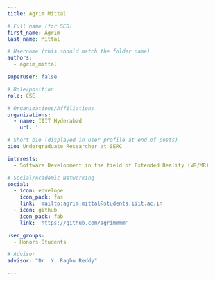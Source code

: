 ```yaml
---
title: Agrim Mittal

# Full name (for SEO)
first_name: Agrim
last_name: Mittal

# Username (this should match the folder name)
authors:
  - agrim_mittal

superuser: false

# Role/position
role: CSE

# Organizations/Affiliations
organizations:
  - name: IIIT Hyderabad
    url: ''

# Short bio (displayed in user profile at end of posts)
bio: Undergraduate Researcher at SERC

interests:
  - Software Development in the field of Extended Reality (VR/MR)

# Social/Academic Networking
social:
  - icon: envelope
    icon_pack: fas
    link: 'mailto:agrim.mittal@students.iiit.ac.in'
  - icon: github
    icon_pack: fab
    link: 'https://github.com/agrimmmm'

user_groups:
  - Honors Students

# Advisor
advisor: "Dr. Y. Raghu Reddy"

---
```

